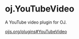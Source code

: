 oj.YouTubeVideo
============

A YouTube video plugin for OJ.

[ojjs.org/plugins#YouTubeVideo](http://ojjs.org/plugins#YouTubeVideo)
